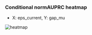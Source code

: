 ### Conditional normAUPRC heatmap

- X: eps_current, Y: gap_mu

![heatmap](/home/elicer/project_0814_2/results/20250816-003110/holdout/conditional_heatmap_eps_current_vs_gap_mu.png)
